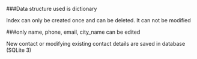 ###Data structure used is dictionary 

Index can only be created once and can be deleted. It can not be modified

###only name, phone, email, city_name  can be edited

New contact or modifying existing contact details are saved in database (SQLite 3)
